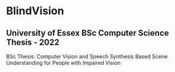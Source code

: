 # BlindVision
## University of Essex BSc Computer Science Thesis - 2022
BSc Thesis: Computer Vision and Speech Synthesis Based Scene Understanding for People with Impaired Vision

